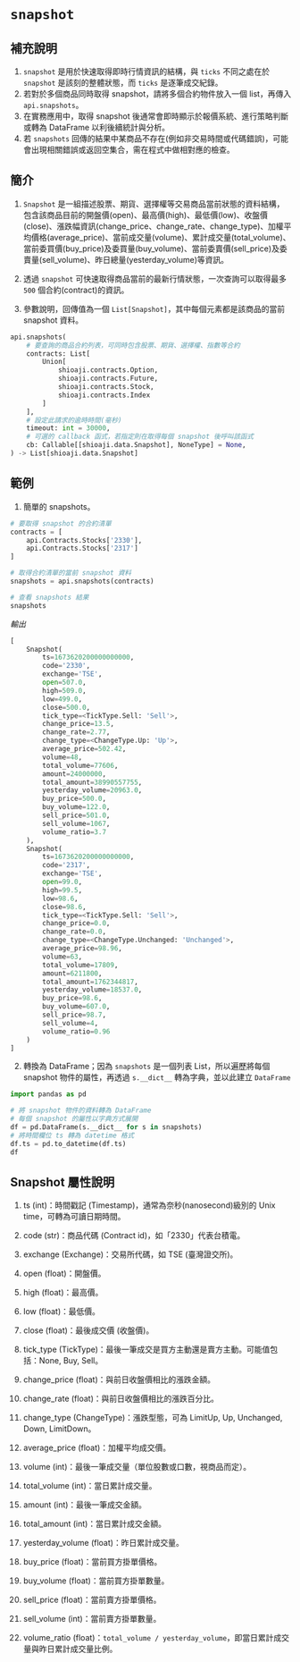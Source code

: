 # `snapshot`

## 補充說明

1. `snapshot` 是用於快速取得即時行情資訊的結構，與 `ticks` 不同之處在於 `snapshot` 是該刻的整體狀態，而 `ticks` 是逐筆成交紀錄。
2. 若對於多個商品同時取得 snapshot，請將多個合約物件放入一個 list，再傳入 `api.snapshots`。
3. 在實務應用中，取得 snapshot 後通常會即時顯示於報價系統、進行策略判斷或轉為 DataFrame 以利後續統計與分析。
4. 若 `snapshots` 回傳的結果中某商品不存在(例如非交易時間或代碼錯誤)，可能會出現相關錯誤或返回空集合，需在程式中做相對應的檢查。

## 簡介

1. `Snapshot` 是一組描述股票、期貨、選擇權等交易商品當前狀態的資料結構，包含該商品目前的開盤價(open)、最高價(high)、最低價(low)、收盤價(close)、漲跌幅資訊(change_price、change_rate、change_type)、加權平均價格(average_price)、當前成交量(volume)、累計成交量(total_volume)、當前委買價(buy_price)及委買量(buy_volume)、當前委賣價(sell_price)及委賣量(sell_volume)、昨日總量(yesterday_volume)等資訊。

2. 透過 `snapshot` 可快速取得商品當前的最新行情狀態，一次查詢可以取得最多 `500` 個合約(contract)的資訊。

3. 參數說明，回傳值為一個 `List[Snapshot]`，其中每個元素都是該商品的當前 snapshot 資料。

```python
api.snapshots(
    # 要查詢的商品合約列表，可同時包含股票、期貨、選擇權、指數等合約
    contracts: List[
        Union[
            shioaji.contracts.Option, 
            shioaji.contracts.Future, 
            shioaji.contracts.Stock, 
            shioaji.contracts.Index
        ]
    ],
    # 設定此請求的逾時時間(毫秒)
    timeout: int = 30000,
    # 可選的 callback 函式，若指定則在取得每個 snapshot 後呼叫該函式
    cb: Callable[[shioaji.data.Snapshot], NoneType] = None,
) -> List[shioaji.data.Snapshot]
```

## 範例

1. 簡單的 snapshots。

```python
# 要取得 snapshot 的合約清單
contracts = [
    api.Contracts.Stocks['2330'],
    api.Contracts.Stocks['2317']
]

# 取得合約清單的當前 snapshot 資料
snapshots = api.snapshots(contracts)

# 查看 snapshots 結果
snapshots
```

_輸出_

```python
[
    Snapshot(
        ts=1673620200000000000, 
        code='2330', 
        exchange='TSE', 
        open=507.0, 
        high=509.0, 
        low=499.0, 
        close=500.0, 
        tick_type=<TickType.Sell: 'Sell'>, 
        change_price=13.5, 
        change_rate=2.77,
        change_type=<ChangeType.Up: 'Up'>, 
        average_price=502.42, 
        volume=48, 
        total_volume=77606, 
        amount=24000000, 
        total_amount=38990557755, 
        yesterday_volume=20963.0, 
        buy_price=500.0,
        buy_volume=122.0, 
        sell_price=501.0, 
        sell_volume=1067, 
        volume_ratio=3.7
    ),
    Snapshot(
        ts=1673620200000000000, 
        code='2317', 
        exchange='TSE', 
        open=99.0, 
        high=99.5, 
        low=98.6, 
        close=98.6, 
        tick_type=<TickType.Sell: 'Sell'>, 
        change_price=0.0, 
        change_rate=0.0, 
        change_type=<ChangeType.Unchanged: 'Unchanged'>, 
        average_price=98.96, 
        volume=63, 
        total_volume=17809, 
        amount=6211800, 
        total_amount=1762344817, 
        yesterday_volume=18537.0, 
        buy_price=98.6, 
        buy_volume=607.0, 
        sell_price=98.7, 
        sell_volume=4, 
        volume_ratio=0.96
    )
]
```

2. 轉換為 DataFrame；因為 `snapshots` 是一個列表 List，所以遍歷將每個 snapshot 物件的屬性，再透過 `s.__dict__` 轉為字典，並以此建立 `DataFrame`
```python
import pandas as pd

# 將 snapshot 物件的資料轉為 DataFrame
# 每個 snapshot 的屬性以字典方式展開
df = pd.DataFrame(s.__dict__ for s in snapshots)
# 將時間欄位 ts 轉為 datetime 格式
df.ts = pd.to_datetime(df.ts)
df
```

## Snapshot 屬性說明

1. ts (int)：時間戳記 (Timestamp)，通常為奈秒(nanosecond)級別的 Unix time，可轉為可讀日期時間。

2. code (str)：商品代碼 (Contract id)，如「2330」代表台積電。

3. exchange (Exchange)：交易所代碼，如 TSE (臺灣證交所)。

4. open (float)：開盤價。

5. high (float)：最高價。

6. low (float)：最低價。

7. close (float)：最後成交價 (收盤價)。

8. tick_type (TickType)：最後一筆成交是買方主動還是賣方主動。可能值包括：None, Buy, Sell。

9. change_price (float)：與前日收盤價相比的漲跌金額。

10. change_rate (float)：與前日收盤價相比的漲跌百分比。

11. change_type (ChangeType)：漲跌型態，可為 LimitUp, Up, Unchanged, Down, LimitDown。

12. average_price (float)：加權平均成交價。

13. volume (int)：最後一筆成交量（單位股數或口數，視商品而定）。

14. total_volume (int)：當日累計成交量。

15. amount (int)：最後一筆成交金額。

16. total_amount (int)：當日累計成交金額。

17. yesterday_volume (float)：昨日累計成交量。

18. buy_price (float)：當前買方掛單價格。

19. buy_volume (float)：當前買方掛單數量。

20. sell_price (float)：當前賣方掛單價格。

21. sell_volume (int)：當前賣方掛單數量。

22. volume_ratio (float)：`total_volume / yesterday_volume`，即當日累計成交量與昨日累計成交量比例。

